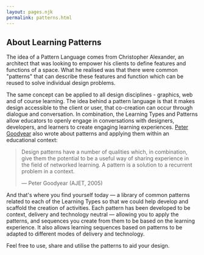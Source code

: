 ```yaml
---
layout: pages.njk
permalink: patterns.html
---
```


## About Learning Patterns

The idea of a Pattern Language comes from Christopher Alexander, an architect that was looking to empower his clients to define features and functions of a space. What he realised was that there were common "patterns" that can describe these features and function which can be reused to solve individual design problems. 

The same concept can be applied to all design disciplines - graphics, web and of course learning. The idea behind a pattern language is that it makes design accessible to the client or user, that co-creation can occur through dialogue and conversation. In combination, the Learning Types and Patterns allow educators to openly engage in conversations with designers, developers, and learners to create engaging learning experiences.   [Peter Goodyear](https://ajet.org.au/index.php/AJET/article/view/1344/714) also wrote about patterns and applying them within an educational context:

> Design patterns have a number of qualities which, in combination, give them the potential to be a useful way of sharing experience in the field of networked learning. A pattern is a solution to a recurrent problem in a context.
>
>— Peter Goodyear (AJET, 2005)

And that's where you find yourself today — a library of common patterns related to each of the Learning Types so that we could help develop and scaffold the creation of activities. Each pattern has been developed to be context, delivery and technology neutral — allowing you to apply the patterns, and sequences you create from them to be based on the learning experience. It also allows learning sequences based on patterns to be adapted to different modes of delivery and technology. 

Feel free to use, share and utilise the patterns to aid your design. 


